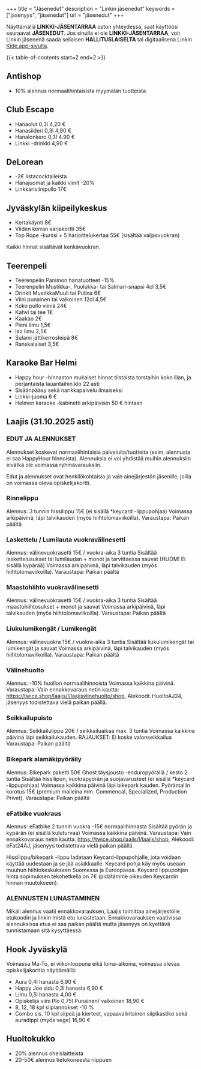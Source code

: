 +++
title = "Jäsenedut"
description = "Linkin jäsenedut"
keywords = ["jäsenyys", "jäsenedut"]
url = "jäsenedut"
+++

Näyttämällä **LINKKI-JÄSENTARRAA** oston yhteydessä, saat käyttöösi seuraavat **JÄSENEDUT**. Jos sinulla ei ole **LINKKI-JÄSENTARRAA**, voit Linkin jäsenenä saada sellaisen **HALLITUSLAISELTA** tai digitaalisena Linkin [Kide.app-sivulta](https://kide.app/community/229fef27-0164-4835-a9da-f30d3aa08ff0/memberships).

{{< table-of-contents start=2 end=2 >}}

## Antishop
* 10% alennus normaalihintaisista myymälän tuotteista

## Club Escape
* Hanaolut 0,3l 4,20 €
* Hanasiideri 0,3l 4,90 €
* Hanalonkero 0,3l 4.90 €
* Linkki -drinkki 4,90 €

## DeLorean
* -2€ listacocktaileista
* Hanajuomat ja kaikki viinit -20%
* Linkkariviinipullo 17€

## Jyväskylän kiipeilykeskus
* Kertakäynti 8€
* Viiden kerran sarjakortti 35€
* Top Rope -kurssi + 5 harjoittelukertaa 55€ (sisältää valjasvuokran)

Kaikki hinnat sisältävät kenkävuokran.

## Teerenpeli

* Teerenpelin Panimon hanatuotteet -15%
* Teerenpelin Mustikka-, Puolukka- tai Salmari-snapsi 4cl 3,5€
* Drinkit MustikkaMuuli tai Pulina 6€
* Viini punainen tai valkoinen 12cl 4,5€
* Koko pullo viiniä 24€
* Kahvi tai tee 1€
* Kaakao 2€
* Pieni limu 1,5€
* Iso limu 2,5€
* Sulami jättikerrosleipä 8€
* Ranskalaiset 3,5€

## Karaoke Bar Helmi

* Happy hour -hinnaston mukaiset hinnat tiistaista torstaihin koko illan, ja
perjantaista lauantaihin klo 22 asti
* Sisäänpääsy sekä narikkapalvelu ilmaiseksi
* Linkki-juoma 6 €
* Helmen karaoke -kabinetti arkipäivisin 50 € hintaan

## Laajis (31.10.2025 asti)

### EDUT JA ALENNUKSET
Alennukset koskevat normaalihintaisia palveluita/tuotteita (esim. alennusta ei saa HappyHour hinnoista). Alennuksia ei voi yhdistää muihin alennuksiin eivätkä ole voimassa ryhmävarauksiin.

Edut ja alennukset ovat henkilökohtaisia ja vain ainejärjestön jäsenille, joilla on voimassa oleva
opiskelijakortti.

### Rinnelippu
Alennus: 3 tunnin hissilippu 15€
(ei sisällä *keycard -lippupohjaa)
Voimassa arkipäivinä, läpi talvikauden (myös hiihtolomaviikoilla).
Varaustapa: Paikan päältä

### Laskettelu / Lumilauta vuokravälinesetti
Alennus: välinevuokrasetti 15€ / vuokra-aika 3 tuntia
Sisältää laskettelusukset tai lumilaudan + monot ja tarvittaessa sauvat (HUOM! Ei sisällä kypärää)
Voimassa arkipäivinä, läpi talvikauden (myös hiihtolomaviikoilla).
Varaustapa: Paikan päältä

### Maastohiihto vuokravälinesetti
Alennus: välinevuokrasetti 15€ / vuokra-aika 3 tuntia
Sisältää maastohiihtosukset + monot ja sauvat
Voimassa arkipäivinä, läpi talvikauden (myös hiihtolomaviikoilla).
Varaustapa: Paikan päältä

### Liukulumikengät / Lumikengät
Alennus: välinevuokra 15€ / vuokra-aika 3 tuntia
Sisältää liukulumikengät tai lumikengät ja sauvat
Voimassa arkipäivinä, läpi talvikauden (myös hiihtolomaviikoilla).
Varaustapa: Paikan päältä

### Välinehuolto
Alennus: -10% huollon normaalihinnoista
Voimassa kaikkina päivinä.
Varaustapa: Vain ennakkovaraus netin kautta: https://twice.shop/laajis/l/laajisvlinehuolto/shop, Alekoodi: HuoltoAJ24, jäsenyys todistettava vielä paikan päällä.

### Seikkailupuisto
Alennus: Seikkailulippu 20€ / seikkailuaikaa max. 3 tuntia
Voimassa kaikkina päivinä läpi seikkailukauden.
RAJAUKSET: Ei koske valonseikkailua
Varaustapa: Paikan päältä

### Bikepark alamäkipyöräily
Alennus: Bikepark paketti 50€ Ghost täysjousto -enduropyörällä / kesto 2 tuntia
Sisältää hissilipun, vuokrapyörän ja suojavarusteet (ei sisällä *keycard -lippupohjaa)
Voimassa kaikkina päivinä läpi bikepark kauden.
Pyörämallin korotus 15€ (premium malleina mm. Commencal, Specialized, Production Privet).
Varaustapa: Paikan päältä

### eFatbike vuokraus
Alennus: eFatbike 2 tunnin vuokra -15€ normaalihinnasta
Sisältää pyörän ja kypärän (ei sisällä kuluturvaa)
Voimassa kaikkina päivinä.
Varaustapa: Vain ennakkovaraus netin kautta: https://twice.shop/laajis/l/laajis/shop, Alekoodi: eFat24AJ, jäsenyys todistettava vielä paikan päällä.

Hissilippu/bikepark -lippu ladataan Keycard-lippupohjalle, jota voidaan käyttää uudestaan ja se jää asiakkaalle. Keycard pohja käy myös useaan muuhun hiihtokeskukseen Suomessa ja Euroopassa. Keycard lippupohjan hinta sopimuksen tekohetkellä on 7€ (pidätämme oikeuden Keycardin hinnan muutokseen).

### ALENNUSTEN LUNASTAMINEN
Mikäli alennus vaatii ennakkovarauksen, Laajis toimittaa ainejärjestölle etukoodin ja linkin mistä etu lunastetaan. Ennakkovarauksen vaativissa alennuksissa etua ei saa paikan päältä mutta jäsenyys on kyettävä tunnistamaan sitä kysyttäessä.

## Hook Jyväskylä
Voimassa Ma-To, ei viikonloppuna eikä loma-aikoina, voimassa olevaa opiskelijakorttia näyttämällä:
* Aura 0,4l hanasta 6,90 €
* Happy Joe sidu 0,3l hanasta 6,90 €
* Limu 0,5l hanasta 4,00 €
* Opiskelija viini Plo 0,75l Punainen/ valkoinen 18,90 €
* 8, 12, 18 kpl siipiannokset -10 %
* Combo sis. 10 kpl siipeä ja kierteet, vapaavalintainen siipikastike sekä auradippi (myös vege) 16,90 €

## Huoltokukko
* 20% alennus oheislaitteista
* 20-50€ alennus tietokoneesta riippuen
